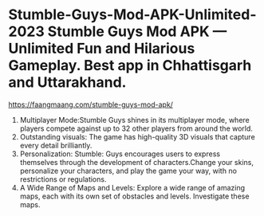 # Stumble-Guys-Mod-APK-Unlimited-2023 Stumble Guys Mod APK — Unlimited Fun and Hilarious Gameplay. Best app in Chhattisgarh and Uttarakhand.
 
https://faangmaang.com/stumble-guys-mod-apk/
1. Multiplayer Mode:Stumble Guys shines in its multiplayer mode, where players compete against up to 32 other players from around the world.
2. Outstanding visuals: The game has high-quality 3D visuals that capture every detail brilliantly.
3. Personalization: Stumble: Guys encourages users to express themselves through the development of characters.Change your skins, personalize your characters, and play the game your way, with no restrictions or regulations.
4. A Wide Range of Maps and Levels: Explore a wide range of amazing maps, each with its own set of obstacles and levels. Investigate these maps.
